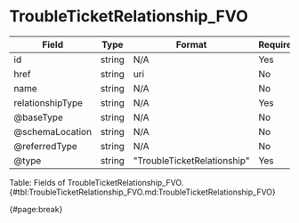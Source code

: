 <!--
    ATTENTION: This file was generated via gradle!
               Do NOT manually edit this file! Any such changes will be overwritten!
-->

# TroubleTicketRelationship_FVO

| Field | Type | Format | Required |
| ------- | ------- | ------- | --- |
| id | string | N/A | Yes |
| href | string | uri | No |
| name | string | N/A | No |
| relationshipType | string | N/A | Yes |
| @baseType | string | N/A | No |
| @schemaLocation | string | N/A | No |
| @referredType | string | N/A | No |
| @type | string | "TroubleTicketRelationship" | Yes |

Table: Fields of TroubleTicketRelationship_FVO. {#tbl:TroubleTicketRelationship_FVO.md:TroubleTicketRelationship_FVO}

{#page:break}
